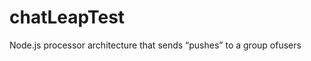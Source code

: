 # chatLeapTest
Node.js​ ​processor  architecture​ ​that​ ​sends​ ​“pushes”​ ​to​ ​a​ ​group​ ​of​ ​users
